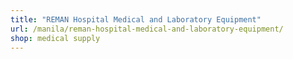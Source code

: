 ```yaml
---
title: "REMAN Hospital Medical and Laboratory Equipment"
url: /manila/reman-hospital-medical-and-laboratory-equipment/
shop: medical supply
---
```


